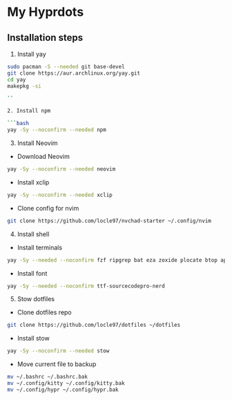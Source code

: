 # My Hyprdots

## Installation steps

1. Install yay

```bash
sudo pacman -S --needed git base-devel
git clone https://aur.archlinux.org/yay.git
cd yay
makepkg -si

``

2. Install npm

```bash
yay -Sy --noconfirm --needed npm
```

3. Install Neovim

- Download Neovim

```bash
yay -Sy --noconfirm --needed neovim
```

- Install xclip

```bash
yay -Sy --noconfirm --needed xclip
```

- Clone config for nvim

```bash
git clone https://github.com/locle97/nvchad-starter ~/.config/nvim
```

4. Install shell

- Install terminals

```bash
yay -Sy --needed --noconfirm fzf ripgrep bat eza zoxide plocate btop apache2-utils fd-find tldr bash-completion oh-my-posh neofetch
```

- Install font

```bash
yay -Sy --needed --noconfirm ttf-sourcecodepro-nerd
```

5. Stow dotfiles

- Clone dotfiles repo

```bash
git clone https://github.com/locle97/dotfiles ~/dotfiles
```

- Install stow
```bash
yay -Sy --noconfirm --needed stow
```

- Move current file to backup

```bash
mv ~/.bashrc ~/.bashrc.bak
mv ~/.config/kitty ~/.config/kitty.bak
mv ~/.config/hypr ~/.config/hypr.bak
```
